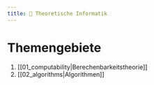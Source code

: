 ```yaml
---
title: 🧠 Theoretische Informatik
---
```

# Themengebiete
1. [[01_computability|Berechenbarkeitstheorie]]
2. [[02_algorithms|Algorithmen]]
